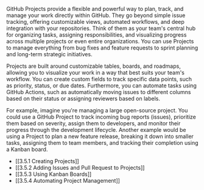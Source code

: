 GitHub Projects provide a flexible and powerful way to plan, track, and manage your work directly within GitHub. They go beyond simple issue tracking, offering customizable views, automated workflows, and deep integration with your repositories. Think of them as your team's central hub for organizing tasks, assigning responsibilities, and visualizing progress across multiple projects or even entire organizations. You can use Projects to manage everything from bug fixes and feature requests to sprint planning and long-term strategic initiatives.

Projects are built around customizable tables, boards, and roadmaps, allowing you to visualize your work in a way that best suits your team's workflow. You can create custom fields to track specific data points, such as priority, status, or due dates. Furthermore, you can automate tasks using GitHub Actions, such as automatically moving issues to different columns based on their status or assigning reviewers based on labels.

For example, imagine you're managing a large open-source project. You could use a GitHub Project to track incoming bug reports (issues), prioritize them based on severity, assign them to developers, and monitor their progress through the development lifecycle. Another example would be using a Project to plan a new feature release, breaking it down into smaller tasks, assigning them to team members, and tracking their completion using a Kanban board.

- [[3.5.1 Creating Projects]]
- [[3.5.2 Adding Issues and Pull Request to Projects]]
- [[3.5.3 Using Kanban Boards]]
- [[3.5.4 Automating Project Management]]